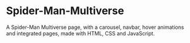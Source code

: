 # Spider-Man-Multiverse
A Spider-Man Multiverse page, with a carousel, navbar, hover animations and integrated pages, made with HTML, CSS and JavaScript.

